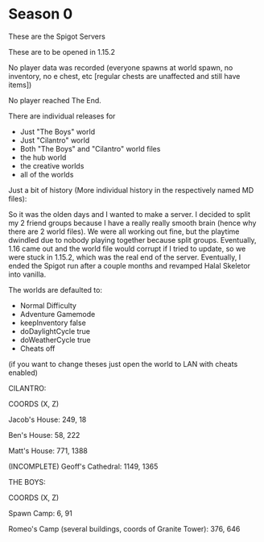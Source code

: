 # Season 0

These are the Spigot Servers

These are to be opened in 1.15.2

No player data was recorded (everyone spawns at world spawn, no inventory, no e chest, etc [regular chests are unaffected and still have items])

No player reached The End.

There are individual releases for 
- Just "The Boys" world
- Just "Cilantro" world
- Both "The Boys" and "Cilantro" world files
- the hub world
- the creative worlds
- all of the worlds

Just a bit of history (More individual history in the respectively named MD files):

  So it was the olden days and I wanted to make a server. I decided to split my 2 friend groups because I have a really really smooth brain (hence why there are 2 world files). We were all working out fine, but the playtime dwindled due to nobody playing together because split groups. Eventually, 1.16 came out and the world file would corrupt if I tried to update, so we were stuck in 1.15.2, which was the real end of the server. Eventually, I ended the Spigot run after a couple months and revamped Halal Skeletor into vanilla.


The worlds are defaulted to:
- Normal Difficulty
- Adventure Gamemode
- keepInventory false
- doDaylightCycle true
- doWeatherCycle true
- Cheats off

(if you want to change theses just open the world to LAN with cheats enabled)

CILANTRO:

COORDS (X, Z)


Jacob's House: 249, 18

Ben's House: 58, 222

Matt's House: 771, 1388

(INCOMPLETE) Geoff's Cathedral: 1149, 1365

THE BOYS:

COORDS (X, Z)

Spawn Camp: 6, 91

Romeo's Camp (several buildings, coords of Granite Tower): 376, 646



